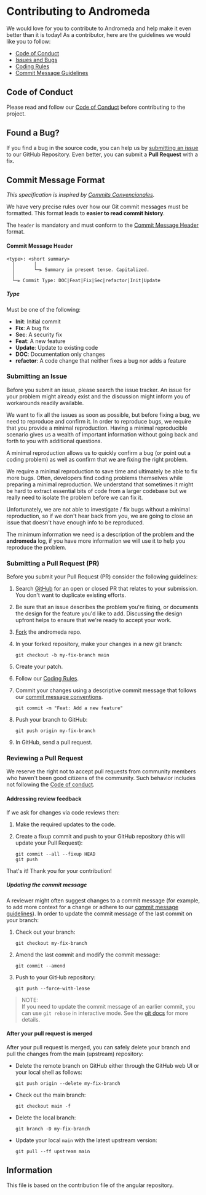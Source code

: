 # Contributing to Andromeda

We would love for you to contribute to Andromeda and help make it even better than it is today! As a contributor, here are the guidelines we would like you to follow:

- [Code of Conduct](#coc)
- [Issues and Bugs](#issue)
- [Coding Rules](#rules)
- [Commit Message Guidelines](#commit)

## <a name="coc"></a> Code of Conduct

Please read and follow our [Code of Conduct](Contributing/code_of_donduct.md) before contributing to the project.

## <a name="issue"></a> Found a Bug?

If you find a bug in the source code, you can help us by [submitting an issue](#submit-issue) to our GitHub Repository.
Even better, you can submit a __Pull Request__ with a fix.

## <a name="commit"></a> Commit Message Format

*This specification is inspired by [Commits Convencionales](https://www.conventionalcommits.org/es/v1.0.0/).*

We have very precise rules over how our Git commit messages must be formatted.
This format leads to **easier to read commit history**.

The `header` is mandatory and must conform to the [Commit Message Header](#commit-header) format.

#### <a name="commit"></a>Commit Message Header

```
<type>: <short summary>
  │       │
  │       └─⫸ Summary in present tense. Capitalized.
  │
  └─⫸ Commit Type: DOC|Feat|Fix|Sec|refactor|Init|Update
```

##### Type

Must be one of the following:


* **Init**: Initial commit
* **Fix**: A bug fix
* **Sec**: A security fix
* **Feat**: A new feature
* **Update**: Update to existing code
* **DOC**: Documentation only changes
* **refactor**: A code change that neither fixes a bug nor adds a feature

### <a name="submit-issue"></a> Submitting an Issue

Before you submit an issue, please search the issue tracker. An issue for your problem might already exist and the discussion might inform you of workarounds readily available.

We want to fix all the issues as soon as possible, but before fixing a bug, we need to reproduce and confirm it.
In order to reproduce bugs, we require that you provide a minimal reproduction.
Having a minimal reproducible scenario gives us a wealth of important information without going back and forth to you with additional questions.

A minimal reproduction allows us to quickly confirm a bug (or point out a coding problem) as well as confirm that we are fixing the right problem.

We require a minimal reproduction to save time and ultimately be able to fix more bugs.
Often, developers find coding problems themselves while preparing a minimal reproduction.
We understand that sometimes it might be hard to extract essential bits of code from a larger codebase but we really need to isolate the problem before we can fix it.

Unfortunately, we are not able to investigate / fix bugs without a minimal reproduction, so if we don't hear back from you, we are going to close an issue that doesn't have enough info to be reproduced.

The minimum information we need is a description of the problem and the __andromeda__ log, if you have more information we will use it to help you reproduce the problem.

### <a name="submit-pr"></a> Submitting a Pull Request (PR)

Before you submit your Pull Request (PR) consider the following guidelines:

1. Search [GitHub](https://github.com/DiegoDG-01/Andromeda-Whatsapp_BOT/pulls) for an open or closed PR that relates to your submission.
   You don't want to duplicate existing efforts.

2. Be sure that an issue describes the problem you're fixing, or documents the design for the feature you'd like to add.
   Discussing the design upfront helps to ensure that we're ready to accept your work.

3. [Fork](https://docs.github.com/en/github/getting-started-with-github/fork-a-repo) the andromeda repo.

4. In your forked repository, make your changes in a new git branch:

     ```shell
     git checkout -b my-fix-branch main
     ```

5. Create your patch.

6. Follow our [Coding Rules](Contributing/coding_rules.md).

7. Commit your changes using a descriptive commit message that follows our [commit message conventions](#commit).
     ```shell
     git commit -m "Feat: Add a new feature"
     ```
   
8. Push your branch to GitHub:

   ```shell
   git push origin my-fix-branch
   ```

9. In GitHub, send a pull request.

### Reviewing a Pull Request

We reserve the right not to accept pull requests from community members who haven't been good citizens of the community. Such behavior includes not following the [Code of conduct](/DOC/Contributing/code_of_donduct.md).

#### Addressing review feedback

If we ask for changes via code reviews then:

1. Make the required updates to the code.

2. Create a fixup commit and push to your GitHub repository (this will update your Pull Request):

    ```shell
    git commit --all --fixup HEAD
    git push
    ```

That's it! Thank you for your contribution!


##### Updating the commit message

A reviewer might often suggest changes to a commit message (for example, to add more context for a change or adhere to our [commit message guidelines](#commit)).
In order to update the commit message of the last commit on your branch:

1. Check out your branch:

    ```shell
    git checkout my-fix-branch
    ```

2. Amend the last commit and modify the commit message:

    ```shell
    git commit --amend
    ```

3. Push to your GitHub repository:

    ```shell
    git push --force-with-lease
    ```

> NOTE:<br />
> If you need to update the commit message of an earlier commit, you can use `git rebase` in interactive mode.
> See the [git docs](https://git-scm.com/docs/git-rebase#_interactive_mode) for more details.


#### After your pull request is merged

After your pull request is merged, you can safely delete your branch and pull the changes from the main (upstream) repository:

* Delete the remote branch on GitHub either through the GitHub web UI or your local shell as follows:

    ```shell
    git push origin --delete my-fix-branch
    ```

* Check out the main branch:

    ```shell
    git checkout main -f
    ```

* Delete the local branch:

    ```shell
    git branch -D my-fix-branch
    ```

* Update your local `main` with the latest upstream version:

    ```shell
    git pull --ff upstream main
    ```

## Information

This file is based on the contribution file of the angular repository.